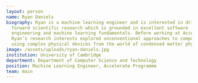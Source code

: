 ```yaml
---
layout: person
name: Ryan Daniels
biography: Ryan is a machine learning engineer and is interested in driving
  forward scientific research which is grounded in excellent software
  engineering and machine learning fundamentals. Before working at Accelerate,
  Ryan’s research interests explored unconventional approaches to computing
  using complex physical devices from the world of condensed matter physics.
image: /assets/uploads/ryan-daniels.jpg
institution: University of Cambridge
department: Department of Computer Science and Technology
position: Machine Learning Engineer, Accelerate Programme
team: main
---
```

